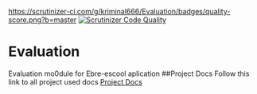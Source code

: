 https://scrutinizer-ci.com/g/kriminal666/Evaluation/badges/quality-score.png?b=master
[![Scrutinizer Code Quality](https://scrutinizer-ci.com/g/kriminal666/Evaluation/badges/quality-score.png?b=master)](https://scrutinizer-ci.com/g/kriminal666/Evaluation/?branch=master)
# Evaluation
Evaluation mo0dule for Ebre-escool aplication
##Project Docs
Follow this link to all project used docs
[Project Docs](https://github.com/kriminal666/Evaluation_docs)

